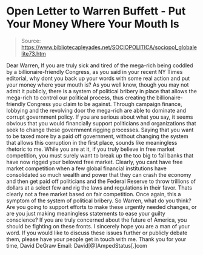 # Open Letter to Warren Buffett - Put Your Money Where Your Mouth Is

> Source: https://www.bibliotecapleyades.net/SOCIOPOLITICA/sociopol_globalelite73.htm

Dear Warren,
If you are truly sick and tired of the mega-rich being coddled by a
billionaire-friendly Congress, as you said in your recent NY Times
editorial, why dont you back up your words with some real action and
put your money where your mouth is?
As you well know, though you may not admit it publicly, there is a
system of political bribery in place that allows the mega-rich to
control our political process, thus creating the billionaire-friendly
Congress you claim to be against. Through campaign finance, lobbying
and the revolving door the mega-rich are able to dominate and corrupt
government policy.
If you are serious about what you say, it seems obvious that you would
financially support politicians and organizations that seek to change
these government rigging processes. Saying that you want to be taxed
more by a paid off government, without changing the system that allows
this corruption in the first place, sounds like meaningless rhetoric to
me.
While you are at it, if you truly believe in free market competition,
you must surely want to break up the too big to fail banks that have
now rigged your beloved free market.
Clearly, you cant have free market
competition when a few global financial institutions have consolidated
so much wealth and power that they can crash the economy and then get
paid off politicians and the Federal Reserve to throw trillions of
dollars at a select few and rig the laws and regulations in their
favor. Thats clearly not a free market based on fair competition.
Once again, this a symptom of the system of
political bribery.
So Warren, what do you think? Are you going to support efforts to make
these urgently needed changes, or are you just making meaningless
statements to ease your guilty conscience?
If you are truly concerned about the future of America, you should be
fighting on these fronts.
I sincerely hope you are a man of your word.
If you would like to discuss these issues further or publicly debate
them, please have your people get in touch with me.
Thank you for your time,
David DeGraw
Email: David[@]AmpedStatus[.]com
